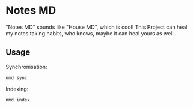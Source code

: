 # Notes MD

"Notes MD" sounds like "House MD", which is cool! This Project can heal my notes taking habits, who knows, maybe it can heal yours as well...

## Usage

Synchronisation:
```
nmd sync
```

Indexing:

```
nmd index
```



